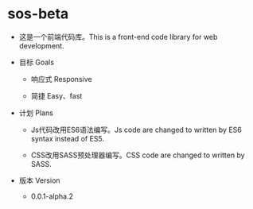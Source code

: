 # sos-beta

- 这是一个前端代码库。This is a front-end code library for web development.

- 目标 Goals

  - 响应式 Responsive

  - 简捷 Easy、fast

- 计划 Plans

  - Js代码改用ES6语法编写。Js code are changed to written by ES6 syntax instead of ES5. 

  - CSS改用SASS预处理器编写。CSS code are changed to written by SASS.

- 版本 Version
  - 0.0.1-alpha.2